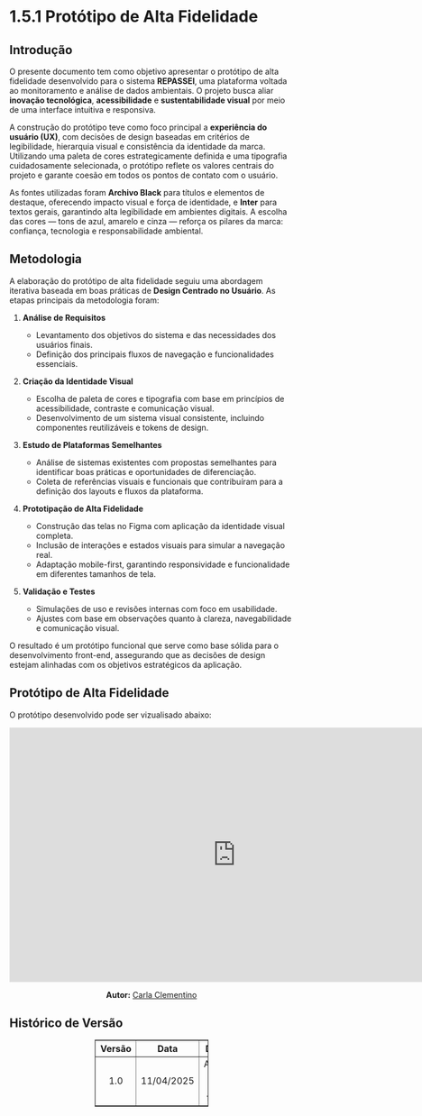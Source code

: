 # 1.5.1 Protótipo de Alta Fidelidade

## Introdução

O presente documento tem como objetivo apresentar o protótipo de alta fidelidade desenvolvido para o sistema **REPASSEI**, uma plataforma voltada ao monitoramento e análise de dados ambientais. O projeto busca aliar **inovação tecnológica**, **acessibilidade** e **sustentabilidade visual** por meio de uma interface intuitiva e responsiva.

A construção do protótipo teve como foco principal a **experiência do usuário (UX)**, com decisões de design baseadas em critérios de legibilidade, hierarquia visual e consistência da identidade da marca. Utilizando uma paleta de cores estrategicamente definida e uma tipografia cuidadosamente selecionada, o protótipo reflete os valores centrais do projeto e garante coesão em todos os pontos de contato com o usuário.

As fontes utilizadas foram **Archivo Black** para títulos e elementos de destaque, oferecendo impacto visual e força de identidade, e **Inter** para textos gerais, garantindo alta legibilidade em ambientes digitais. A escolha das cores — tons de azul, amarelo e cinza — reforça os pilares da marca: confiança, tecnologia e responsabilidade ambiental.

## Metodologia

A elaboração do protótipo de alta fidelidade seguiu uma abordagem iterativa baseada em boas práticas de **Design Centrado no Usuário**. As etapas principais da metodologia foram:

1. **Análise de Requisitos**
   - Levantamento dos objetivos do sistema e das necessidades dos usuários finais.
   - Definição dos principais fluxos de navegação e funcionalidades essenciais.

2. **Criação da Identidade Visual**
   - Escolha de paleta de cores e tipografia com base em princípios de acessibilidade, contraste e comunicação visual.
   - Desenvolvimento de um sistema visual consistente, incluindo componentes reutilizáveis e tokens de design.

3. **Estudo de Plataformas Semelhantes**
   - Análise de sistemas existentes com propostas semelhantes para identificar boas práticas e oportunidades de diferenciação.
   - Coleta de referências visuais e funcionais que contribuíram para a definição dos layouts e fluxos da plataforma.

4. **Prototipação de Alta Fidelidade**
   - Construção das telas no Figma com aplicação da identidade visual completa.
   - Inclusão de interações e estados visuais para simular a navegação real.
   - Adaptação mobile-first, garantindo responsividade e funcionalidade em diferentes tamanhos de tela.

5. **Validação e Testes**
   - Simulações de uso e revisões internas com foco em usabilidade.
   - Ajustes com base em observações quanto à clareza, navegabilidade e comunicação visual.

O resultado é um protótipo funcional que serve como base sólida para o desenvolvimento front-end, assegurando que as decisões de design estejam alinhadas com os objetivos estratégicos da aplicação.


## Protótipo de Alta Fidelidade

O protótipo desenvolvido pode ser vizualisado abaixo: 

<center>
<iframe style="border: 1px solid rgba(0, 0, 0, 0.1);" width="800" height="450" src="https://embed.figma.com/proto/HV5yo4XnFPWMVzsv0rQrNd/Arquitetura?node-id=11-421&scaling=scale-down&content-scaling=fixed&page-id=11%3A420&starting-point-node-id=11%3A421&embed-host=share" allowfullscreen></iframe>

<p> <b>Autor:</b> <a href="https://github.com/ccarlaa">Carla Clementino</a></p> 
</center>

## Histórico de Versão


<table style="margin: auto; width: 40%; border-collapse: collapse;" border="1" cellpadding="8">
  <thead>
    <tr>
      <th style="text-align: center;">Versão</th>
      <th style="text-align: center;">Data</th>
      <th style="text-align: center;">Descrição</th>
      <th style="text-align: center;">Autor(es)</th>
      <th style="text-align: center;">Revisor(es)</th>
    </tr>
  </thead>
  <tbody>
    <tr>
      <td style="text-align: center;">1.0</td>
      <td style="text-align: center;">11/04/2025</td>
      <td style="text-align: center;">Adicionado protótipo de alta fidelidade</td>
      <td style="text-align: center;"><a href="https://github.com/ccarlaa">Carla Clementino</a></td>
      <td style="text-align: center;"><a href="https://github.com/erteduarda">Eduarda Tavares</a></td>
    </tr>
  </tbody>

</table>
